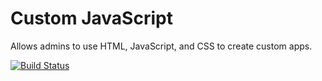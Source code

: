 # Custom JavaScript
Allows admins to use HTML, JavaScript, and CSS to create custom apps.

[![Build Status](https://travis-ci.org/DeskproApps/custom-javascript.svg?branch=master)](https://travis-ci.org/DeskproApps/custom-javascript)
